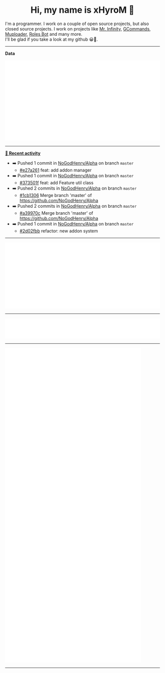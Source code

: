 <p align="center">
    <!-- <img src="https://avatars.githubusercontent.com/u/56601352" width="192" alt="hyro's pfp" /> -->
    <h1 align="center">Hi, my name is xHyroM 👋</h1>
</p>

I'm a programmer. I work on a couple of open source projects, but also closed source projects. I work on projects like [Mr. Infinity](https://discord.com/oauth2/authorize?client_id=720321585625694239&scope=bot%20applications.commands&permissions=8&redirect_uri=https://blobs.gq/imanager&prompt=consent&response_type=code), [GCommands](https://github.com/Garlic-Team/GCommands), [Muploader](https://github.com/xHyroM/Muploader), [Roles Bot](https://github.com/xHyroM/roles-bot) and many more.  
I'll be glad if you take a look at my github 😀👀.

___
**Data**

<img src="https://github.com/xHyroM/xHyroM/blob/master/.cache/base.svg">

___

**[📰 Recent activity](https://github.com/xHyroM)**
* ➡️ Pushed 1 commit in [NoGodHenry/Alpha](https://github.com/NoGodHenry/Alpha) on branch `master`
  * [#e27a261](https://github.com/NoGodHenry/Alpha/commit/e27a261) feat: add addon manager
* ➡️ Pushed 1 commit in [NoGodHenry/Alpha](https://github.com/NoGodHenry/Alpha) on branch `master`
  * [#373501f](https://github.com/NoGodHenry/Alpha/commit/373501f) feat: add Feature util class
* ➡️ Pushed 2 commits in [NoGodHenry/Alpha](https://github.com/NoGodHenry/Alpha) on branch `master`
  * [#1cb1306](https://github.com/NoGodHenry/Alpha/commit/1cb1306) Merge branch &#39;master&#39; of https://github.com/NoGodHenry/Alpha
* ➡️ Pushed 2 commits in [NoGodHenry/Alpha](https://github.com/NoGodHenry/Alpha) on branch `master`
  * [#a39970c](https://github.com/NoGodHenry/Alpha/commit/a39970c) Merge branch &#39;master&#39; of https://github.com/NoGodHenry/Alpha
* ➡️ Pushed 1 commit in [NoGodHenry/Alpha](https://github.com/NoGodHenry/Alpha) on branch `master`
  * [#2d02fbb](https://github.com/NoGodHenry/Alpha/commit/2d02fbb) refactor: new addon system


___

<img src="https://github.com/xHyroM/xHyroM/blob/master/.cache/isocalendar.svg">

___

<img src="https://github.com/xHyroM/xHyroM/blob/master/.cache/languages.svg">

___

<img src="https://github.com/xHyroM/xHyroM/blob/master/.cache/achievements.svg">

___
